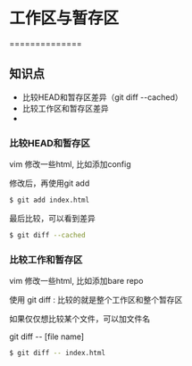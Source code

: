 # 工作区与暂存区
==============

## 知识点

* 比较HEAD和暂存区差异（git diff --cached）
* 比较工作区和暂存区差异
* 


### 比较HEAD和暂存区

vim 修改一些html, 比如添加config


修改后，再使用git add
~~~bash
$ git add index.html
~~~

最后比较，可以看到差异
~~~bash
$ git diff --cached
~~~


### 比较工作和暂存区

vim 修改一些html, 比如添加bare repo

使用 git diff : 比较的就是整个工作区和整个暂存区

如果仅仅想比较某个文件，可以加文件名

git diff -- [file name]

~~~bash
$ git diff -- index.html
~~~